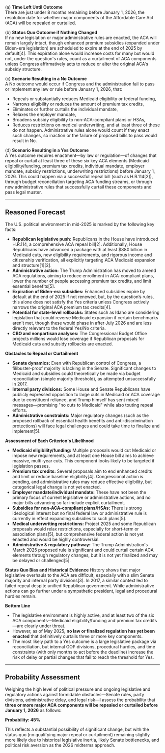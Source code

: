 (a) **Time Left Until Outcome**  
There are just under 8 months remaining before January 1, 2026, the resolution date for whether major components of the Affordable Care Act (ACA) will be repealed or curtailed.

(b) **Status Quo Outcome if Nothing Changed**  
If no new legislation or major administrative rules are enacted, the ACA will remain largely intact, though enhanced premium subsidies (expanded under Biden-era legislation) are scheduled to expire at the end of 2025 by default[4]. This expiration alone would increase costs for many but would not, under the question's rules, count as a curtailment of ACA components unless Congress affirmatively acts to reduce or alter the original ACA's subsidy structure.

(c) **Scenario Resulting in a No Outcome**  
A No outcome would occur if Congress and the administration fail to pass or implement any law or rule before January 1, 2026, that:
- Repeals or substantially reduces Medicaid eligibility or federal funding,
- Narrows eligibility or reduces the amount of premium tax credits,
- Eliminates or further curtails the individual mandate,
- Relaxes the employer mandate,
- Broadens subsidy eligibility to non-ACA-compliant plans or HSAs,
- Reduces restrictions on medical underwriting,
and at least three of these do not happen. Administrative rules alone would count if they enact such changes, so inaction or the failure of proposed bills to pass would result in No.

(d) **Scenario Resulting in a Yes Outcome**  
A Yes outcome requires enactment—by law or regulation—of changes that repeal or curtail at least three of these six key ACA elements (Medicaid eligibility/funding, premium tax credits, individual mandate, employer mandate, subsidy restrictions, underwriting restrictions) before January 1, 2026. This could happen via a successful repeal bill (such as H.R.114[2]), through budget reconciliation targeting ACA funding streams, or through new administrative rules that successfully curtail these components and pass legal muster.

---

## Reasoned Forecast

The U.S. political environment in mid-2025 is marked by the following key facts:

- **Republican legislative push:** Republicans in the House have introduced H.R.114, a comprehensive ACA repeal bill[2]. Additionally, House Republicans have advanced a package with at least $880 billion in Medicaid cuts, new eligibility requirements, and rigorous income and citizenship verification, all explicitly targeting ACA Medicaid expansion and structure[1][2].
- **Administrative action:** The Trump Administration has moved to amend ACA regulations, aiming to reduce enrollment in ACA-compliant plans, lower the number of people accessing premium tax credits, and limit essential benefits[5].
- **Expiration of Biden-era subsidies:** Enhanced subsidies expire by default at the end of 2025 if not renewed, but, by the question’s rules, this alone does not satisfy the Yes criteria unless Congress actively narrows the original ACA premium tax credits[4].
- **Potential for state-level rollbacks:** States such as Idaho are considering legislation that could reverse Medicaid expansion if certain benchmarks aren’t met, though these would phase in after July 2026 and are less directly relevant to the federal Yes/No criteria.
- **CBO and nonpartisan analyses:** The Congressional Budget Office projects millions would lose coverage if Republican proposals for Medicaid cuts and subsidy rollbacks are enacted.

**Obstacles to Repeal or Curtailment**
- **Senate dynamics:** Even with Republican control of Congress, a filibuster-proof majority is lacking in the Senate. Significant changes to Medicaid and subsidies could theoretically be made via budget reconciliation (simple majority threshold), as attempted unsuccessfully in 2017.
- **Internal party divisions:** Some House and Senate Republicans have publicly expressed opposition to large cuts in Medicaid or ACA coverage due to constituent reliance, and Trump himself has sent mixed messages—promising "no cuts to Medicaid" while also touting repeal efforts.
- **Administrative constraints:** Major regulatory changes (such as the proposed rollback of essential health benefits and anti-discrimination protections) will face legal challenges and could take time to finalize and implement[5].

**Assessment of Each Criterion's Likelihood**
- **Medicaid eligibility/funding:** Multiple proposals would cut Medicaid or impose new requirements, and at least one House bill aims to achieve massive, multi-year cuts. This component looks likely to be targeted if legislation passes.
- **Premium tax credits:** Several proposals aim to end enhanced credits and limit or reduce baseline eligibility[4]. Congressional action is pending, and administrative rules may reduce effective eligibility, but categorical legal change is not yet enacted.
- **Employer mandate/individual mandate:** These have not been the primary focus of current legislative or administrative actions, and no major bills advancing so far include explicit curtailment.
- **Subsidies for non-ACA-compliant plans/HSAs:** There is strong ideological interest but no final federal law or administrative rule is currently in effect expanding subsidies to such plans[5].
- **Medical underwriting restrictions:** Project 2025 and some Republican proposals would relax restrictions, especially for short-term or association plans[5], but comprehensive federal action is not yet enacted and would be highly controversial.
- **Administrative & regulatory pathway:** The Trump Administration's March 2025 proposed rule is significant and could curtail certain ACA elements through regulatory changes, but it is not yet finalized and may be delayed or challenged[5].

**Status Quo Bias and Historical Evidence**
History shows that major legislative overhauls to the ACA are difficult, especially with a slim Senate majority and internal party divisions[3]. In 2017, a similar context led to failed repeal despite unified Republican government. While administrative actions can go further under a sympathetic president, legal and procedural hurdles remain.

**Bottom Line**
- The legislative environment is highly active, and at least two of the six ACA components—Medicaid eligibility/funding and premium tax credits—are clearly under threat.
- However, as of May 2025, **no law or finalized regulation has yet been enacted** that definitively curtails three or more key components.
- The most likely path to a Yes outcome is a large legislative package via reconciliation, but internal GOP divisions, procedural hurdles, and time constraints (with only months to act before the deadline) increase the risk of delay or partial changes that fail to reach the threshold for Yes.

---

## Probability Assessment

Weighing the high level of political pressure and ongoing legislative and regulatory actions against formidable obstacles—Senate rules, party divisions, administrative delay, and legal risk—I assess the probability that **three or more major ACA components will be repealed or curtailed before January 1, 2026** as follows:

**Probability: 45%**

This reflects a substantial possibility of significant change, but with the status quo (no qualifying major repeal or curtailment) remaining slightly more likely due to historical legislative inertia, likely Senate bottlenecks, and political risk aversion as the 2026 midterms approach.